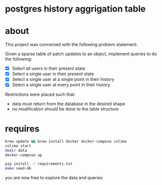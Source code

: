 # postgres history aggrigation table

# about

This project was concerned with the following problem statement:

Given a sparse table of patch updates to an object, implement queries to do the following:

- [x] Select all users in their present state
- [x] Select a single user in their present state
- [x] Select a single user at a single point in their history
- [x] Select a single user at every point in their history

Restrictions were placed such that:

- data must return from the database in the desired shape
- no modification should be done to the table structure

# requires

```bash
brew update && brew install docker docker-compose colima
colima start
mkdir data
docker-compose up

pip install -r requirements.txt
make seed-db
```

you are now free to explore the data and queries

